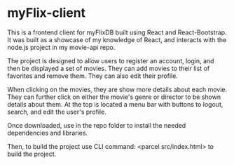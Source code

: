 # myFlix-client
This is a frontend client for myFlixDB built using React and React-Bootstrap.
It was built as a showcase of my knowledge of React, and interacts with 
the node.js project in my movie-api repo.

The project is designed to allow users to register an account, login, and then
be displayed a set of movies. They can add movies to their list of favorites
and remove them. They can also edit their profile.

When clicking on the movies, they are show more details about each movie. They
can further click on either the movie's genre or director to be shown details
about them. At the top is located a menu bar with buttons to logout, search,
and edit the user's profile.

Once downloaded, use 
<npm install> 
in the repo folder to install the needed dependencies and libraries.
  
Then, to build the project use CLI command: 
<parcel src/index.html>
to build the project. 
